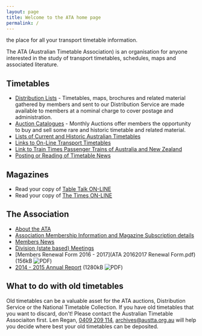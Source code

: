 ```yaml
---
layout: page
title: Welcome to the ATA home page
permalink: /
---
```

the place for all your transport timetable information.

The ATA (Australian Timetable Association) is an organisation for anyone interested in the study of transport timetables, schedules, maps and associated literature.

## Timetables

* [Distribution Lists](distlist.html) - Timetables, maps, brochures and related material gathered by members and sent to our Distribution Service are made available to members at a nominal charge to cover postage and administration.
* [Auction Catalogues](auction.html) - Monthly  Auctions offer members the opportunity to buy and sell some rare and historic timetable and related material.
* [Lists of Current and Historic Australian Timetables](current.html)
* [Links to On-Line Transport Timetables](ttlinks.html)
* [Link to Train Times Passenger Trains of Australia and New Zealand](http://www.traintimes.net.au)
* [Posting or Reading of Timetable News](news2.html)

## Magazines

* Read your copy of [<span class="TableTalkLogo">Table Talk</span> ON-LINE](ttalk.html)
* Read your copy of [<span class="TimesLogo">The Times</span> ON-LINE](times.html)

## The Association

* [About the ATA](membship.html)
* [Association Membership Information and Magazine Subscription details](membship.html#membership)
* [Members News](membnews.html)
* [Division (state based) Meetings](meetings.html)
* [Members Renewal Form 2016 - 2017](ATA 20162017 Renewal Form.pdf) (156kB ![PDF](https://efb778d9cbba3f4c5d31-2a2416132ea09b6c13760470ead1b56d.ssl.cf1.rackcdn.com/pdficon.svg))
* [2014 - 2015 Annual Report](ATAAnnualReport2014-2015.pdf) (1280kB ![PDF](https://efb778d9cbba3f4c5d31-2a2416132ea09b6c13760470ead1b56d.ssl.cf1.rackcdn.com/pdficon.svg))

## What to do with old timetables
Old timetables can be a valuable asset for the ATA auctions, Distribution Service or the National Timetable Collection. If you have old timetables that you want to discard, don't! Please contact the Australian Timetable Associaiton first. Len Regan, [0409 209 114](tel:61409209114),  <archives@austta.org.au> will help you decide where best your old timetables can be deposited.
